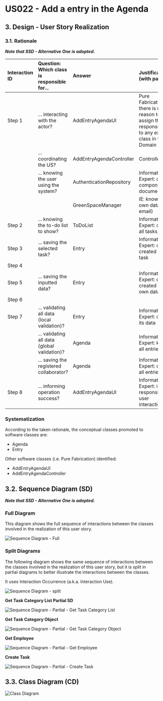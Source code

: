 # US022 - Add a entry in the Agenda 

## 3. Design - User Story Realization 

### 3.1. Rationale

_**Note that SSD - Alternative One is adopted.**_

| Interaction ID | Question: Which class is responsible for... | Answer                   | Justification (with patterns)                                                                                 |
|:---------------|:--------------------------------------------|:-------------------------|:--------------------------------------------------------------------------------------------------------------|
| Step 1  		     | 	... interacting with the actor?            | AddEntryAgendaUI         | Pure Fabrication: there is no reason to assign this responsibility to any existing class in the Domain Model. |
| 			  		        | 	... coordinating the US?                   | AddEntryAgendaController | Controller                                                                                                    |
| 			  		        | ... knowing the user using the system?      | AuthenticationRepository | Information Expert: cf. A&A component documentation.                                                          |
| 			  		        | 							                                     | GreenSpaceManager        | IE: knows its own data (e.g. email)                                                                           |
| Step 2 		      | 	... knowing the to-do list to show?        | ToDoList                 | Information Expert: owns all tasks                                                                            |
| Step 3 		      | 	... saving the selected task?              | Entry                    | Information Expert: object created has a task                                                                 |
| Step 4 		      | 	                                            |                          |                                                                                                               |
| Step 5 		      | 	... saving the inputted data?                  | Entry                    | Information Expert: object created has its own data                                                           |
| Step 6 		      | 	                                               |                          |                                                                                                               |
| Step 7 		      | 	... validating all data (local validation)?    | Entry                    | Information Expert: owns its data                                                                             |
| 		             | 	... validating all data (global validation)?   | Agenda                   | Information Expert: knows all entries                                                                         |
| 		             | 	... saving the registered collaborator?        | Agenda                   | Information Expert: owns all entries                                                                    |
| Step 8 		      | 	... informing operation success?               | AddEntryAgendaUI   | Information Expert: is responsible for user interactions.                                                     |

### Systematization ##

According to the taken rationale, the conceptual classes promoted to software classes are: 

* Agenda
* Entry

Other software classes (i.e. Pure Fabrication) identified: 

* AddEntryAgendaUI  
* AddEntryAgendaController


## 3.2. Sequence Diagram (SD)

_**Note that SSD - Alternative One is adopted.**_

### Full Diagram

This diagram shows the full sequence of interactions between the classes involved in the realization of this user story.

![Sequence Diagram - Full](svg/us022-sequence-diagram-full.svg)

### Split Diagrams

The following diagram shows the same sequence of interactions between the classes involved in the realization of this user story, but it is split in partial diagrams to better illustrate the interactions between the classes.

It uses Interaction Occurrence (a.k.a. Interaction Use).

![Sequence Diagram - split](svg/us022-sequence-diagram-split.svg)

**Get Task Category List Partial SD**

![Sequence Diagram - Partial - Get Task Category List](svg/us006-sequence-diagram-partial-get-task-category-list.svg)

**Get Task Category Object**

![Sequence Diagram - Partial - Get Task Category Object](svg/us006-sequence-diagram-partial-get-task-category.svg)

**Get Employee**

![Sequence Diagram - Partial - Get Employee](svg/us006-sequence-diagram-partial-get-employee.svg)

**Create Task**

![Sequence Diagram - Partial - Create Task](svg/us006-sequence-diagram-partial-create-task.svg)

## 3.3. Class Diagram (CD)

![Class Diagram](svg/us022-class-diagram.svg)